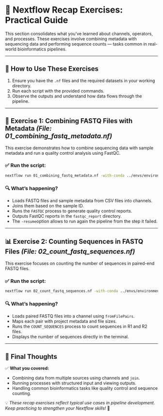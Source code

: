 # 🚀 **Nextflow Recap Exercises: Practical Guide**

This section consolidates what you've learned about channels, operators, and processes. These exercises involve combining metadata with sequencing data and performing sequence counts — tasks common in real-world bioinformatics pipelines.

---

## 📝 **How to Use These Exercises**
1. Ensure you have the `.nf` files and the required datasets in your working directory.  
2. Run each script with the provided commands.  
3. Observe the outputs and understand how data flows through the pipeline.

---

## 🧪 **Exercise 1: Combining FASTQ Files with Metadata** *(File: 01_combining_fastq_metadata.nf)*
This exercise demonstrates how to combine sequencing data with sample metadata and run a quality control analysis using FastQC.

### ✅ **Run the script:**
```bash
nextflow run 01_combining_fastq_metadata.nf -with-conda ../envs/environment.yml -resume
```

### 🔍 **What’s happening?**
- Loads FASTQ files and sample metadata from CSV files into channels.
- Joins them based on the sample ID.
- Runs the `FASTQC` process to generate quality control reports.
- Outputs FastQC reports in the `fastqc_report` directory.
- The `-resume`option allows to run again the pipeline from the step it failed.

---

## 📊 **Exercise 2: Counting Sequences in FASTQ Files** *(File: 02_count_fastq_sequences.nf)*
This exercise focuses on counting the number of sequences in paired-end FASTQ files.

### ✅ **Run the script:**
```bash
nextflow run 02_count_fastq_sequences.nf -with-conda ../envs/environment.yml -resume
```

### 🔍 **What’s happening?**
- Loads paired FASTQ files into a channel using `fromFilePairs`.
- Maps each pair with project metadata and file sizes.
- Runs the `COUNT_SEQUENCES` process to count sequences in R1 and R2 files.
- Displays the number of sequences directly in the terminal.

---

## 🎯 **Final Thoughts**
✅ **What you covered:**  
- Combining data from multiple sources using channels and `join`.  
- Running processes with structured input and viewing outputs.  
- Handling common bioinformatics tasks like quality control and sequence counting.  

💡 *These recap exercises reflect typical use cases in pipeline development. Keep practicing to strengthen your Nextflow skills!* 🚀

